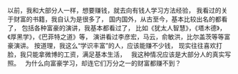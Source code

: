 以前，我和大部分人一样，想要赚钱，就去向有钱人学习方法经验，
我看过的关于财富的书籍，我自认为是很多了，
国内国外，从古至今，基本比较出名的都看了，
包括各种富豪的演讲，我基本都看过了，
比如《犹太人智慧》，《塔木德》，《厚黑学》，《巴菲特之道》等，
演讲看过李彦宏，马云，俞敏洪，比尔盖茨等等富豪演讲。
按道理，我这么“学识丰富”的人，应该能赚不少钱，
现实往往喜欢打脸，我只能拿微博的工资，满足基本生活，
&nbsp;
我这种情况应该是大部分人的真实写照。
&nbsp;
为什么向富豪学习，却连它们万分之一的财富都赚不到？
